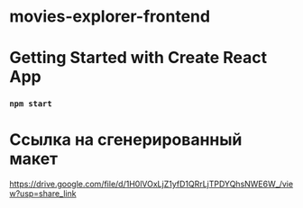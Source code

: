 # movies-explorer-frontend
# Getting Started with Create React App
### `npm start`

# Ссылка на сгенерированный  макет
https://drive.google.com/file/d/1H0lVOxLjZ1yfD1QRrLjTPDYQhsNWE6W_/view?usp=share_link